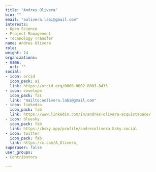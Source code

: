 ```yaml
---
title: "Andres Olivera"
bio: ""
email: "aolivera.labi@gmail.com"
interests:
- Open Science
- Project Management
- Technology Transfer
name: Andres Olivera
role:
weight: 14
organizations:
- name: 
  url: ""
social:
- icon: orcid
  icon_pack: ai
  link: https://orcid.org/0000-0002-8003-8433
- icon: envelope
  icon_pack: fas
  link: "mailto:aolivera.labi@gmail.com"
- icon: linkedin
  icon_pack: fab
  link: https://www.linkedin.com/in/andres-olivera-acquistapace/
- icon: bluesky
  icon_pack: fab
  link: https://bsky.app/profile/andresolivera.bsky.social
- icon: twitter
  icon_pack: fab
  link: https://x.com/A_Olivera_
superuser: false
user_groups:
- Contributors

---
```


